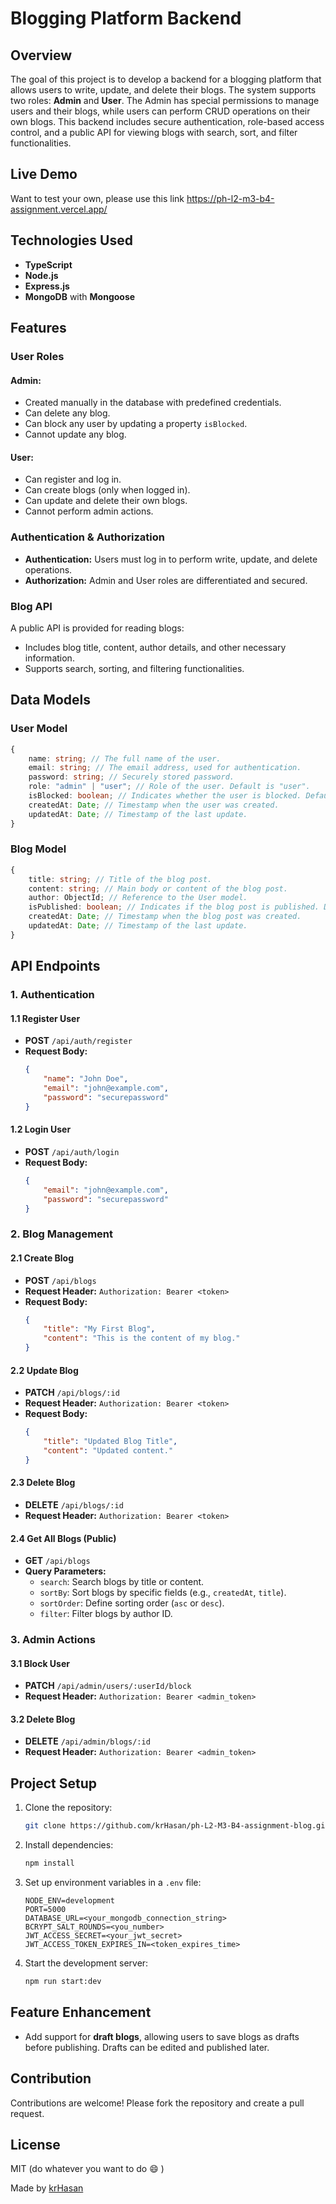 # Blogging Platform Backend

## Overview

The goal of this project is to develop a backend for a blogging platform that allows users to write, update, and delete their blogs. The system supports two roles: **Admin** and **User**. The Admin has special permissions to manage users and their blogs, while users can perform CRUD operations on their own blogs. This backend includes secure authentication, role-based access control, and a public API for viewing blogs with search, sort, and filter functionalities.

## Live Demo

Want to test your own, please use this link
https://ph-l2-m3-b4-assignment.vercel.app/

## Technologies Used

-   **TypeScript**
-   **Node.js**
-   **Express.js**
-   **MongoDB** with **Mongoose**

## Features

### User Roles

#### Admin:

-   Created manually in the database with predefined credentials.
-   Can delete any blog.
-   Can block any user by updating a property `isBlocked`.
-   Cannot update any blog.

#### User:

-   Can register and log in.
-   Can create blogs (only when logged in).
-   Can update and delete their own blogs.
-   Cannot perform admin actions.

### Authentication & Authorization

-   **Authentication:** Users must log in to perform write, update, and delete operations.
-   **Authorization:** Admin and User roles are differentiated and secured.

### Blog API

A public API is provided for reading blogs:

-   Includes blog title, content, author details, and other necessary information.
-   Supports search, sorting, and filtering functionalities.

## Data Models

### User Model

```typescript
{
    name: string; // The full name of the user.
    email: string; // The email address, used for authentication.
    password: string; // Securely stored password.
    role: "admin" | "user"; // Role of the user. Default is "user".
    isBlocked: boolean; // Indicates whether the user is blocked. Default is false.
    createdAt: Date; // Timestamp when the user was created.
    updatedAt: Date; // Timestamp of the last update.
}
```

### Blog Model

```typescript
{
    title: string; // Title of the blog post.
    content: string; // Main body or content of the blog post.
    author: ObjectId; // Reference to the User model.
    isPublished: boolean; // Indicates if the blog post is published. Default is true.
    createdAt: Date; // Timestamp when the blog post was created.
    updatedAt: Date; // Timestamp of the last update.
}
```

## API Endpoints

### 1. Authentication

#### 1.1 Register User

-   **POST** `/api/auth/register`
-   **Request Body:**
    ```json
    {
        "name": "John Doe",
        "email": "john@example.com",
        "password": "securepassword"
    }
    ```

#### 1.2 Login User

-   **POST** `/api/auth/login`
-   **Request Body:**
    ```json
    {
        "email": "john@example.com",
        "password": "securepassword"
    }
    ```

### 2. Blog Management

#### 2.1 Create Blog

-   **POST** `/api/blogs`
-   **Request Header:** `Authorization: Bearer <token>`
-   **Request Body:**
    ```json
    {
        "title": "My First Blog",
        "content": "This is the content of my blog."
    }
    ```

#### 2.2 Update Blog

-   **PATCH** `/api/blogs/:id`
-   **Request Header:** `Authorization: Bearer <token>`
-   **Request Body:**
    ```json
    {
        "title": "Updated Blog Title",
        "content": "Updated content."
    }
    ```

#### 2.3 Delete Blog

-   **DELETE** `/api/blogs/:id`
-   **Request Header:** `Authorization: Bearer <token>`

#### 2.4 Get All Blogs (Public)

-   **GET** `/api/blogs`
-   **Query Parameters:**
    -   `search`: Search blogs by title or content.
    -   `sortBy`: Sort blogs by specific fields (e.g., `createdAt`, `title`).
    -   `sortOrder`: Define sorting order (`asc` or `desc`).
    -   `filter`: Filter blogs by author ID.

### 3. Admin Actions

#### 3.1 Block User

-   **PATCH** `/api/admin/users/:userId/block`
-   **Request Header:** `Authorization: Bearer <admin_token>`

#### 3.2 Delete Blog

-   **DELETE** `/api/admin/blogs/:id`
-   **Request Header:** `Authorization: Bearer <admin_token>`

## Project Setup

1. Clone the repository:
    ```bash
    git clone https://github.com/krHasan/ph-L2-M3-B4-assignment-blog.git
    ```
2. Install dependencies:
    ```bash
    npm install
    ```
3. Set up environment variables in a `.env` file:
    ```env
    NODE_ENV=development
    PORT=5000
    DATABASE_URL=<your_mongodb_connection_string>
    BCRYPT_SALT_ROUNDS=<you_number>
    JWT_ACCESS_SECRET=<your_jwt_secret>
    JWT_ACCESS_TOKEN_EXPIRES_IN=<token_expires_time>
    ```
4. Start the development server:
    ```bash
    npm run start:dev
    ```

## Feature Enhancement

-   Add support for **draft blogs**, allowing users to save blogs as drafts before publishing. Drafts can be edited and published later.

## Contribution

Contributions are welcome! Please fork the repository and create a pull request.

## License

MIT (do whatever you want to do :smile: )

Made by [krHasan](https://www.linkedin.com/in/kr-hasan/)
